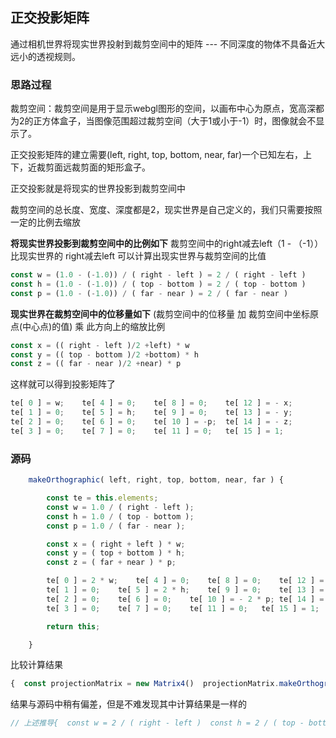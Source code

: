 ## 正交投影矩阵

通过相机世界将现实世界投射到裁剪空间中的矩阵 --- 不同深度的物体不具备近大远小的透视规则。

### 思路过程

裁剪空间：裁剪空间是用于显示webgl图形的空间，以画布中心为原点，宽高深都为2的正方体盒子，当图像范围超过裁剪空间（大于1或小于-1）时，图像就会不显示了。

正交投影矩阵的建立需要(left, right, top, bottom, near, far)一个已知左右，上下，近裁剪面远裁剪面的矩形盒子。

正交投影就是将现实的世界投影到裁剪空间中

裁剪空间的总长度、宽度、深度都是2，现实世界是自己定义的，我们只需要按照一定的比例去缩放

**将现实世界投影到裁剪空间中的比例如下**
    裁剪空间中的right减去left（1 - （-1））比现实世界的 right减去left 可以计算出现实世界与裁剪空间的比值

   ```js
const w = (1.0 - (-1.0)) / ( right - left ) = 2 / ( right - left )
const h = (1.0 - (-1.0)) / ( top - bottom ) = 2 / ( top - bottom )
const p = (1.0 - (-1.0)) / ( far - near ) = 2 / ( far - near )
   ```

**现实世界在裁剪空间中的位移量如下**
(裁剪空间中的位移量 加 裁剪空间中坐标原点(中心点)的值) 乘 此方向上的缩放比例

 ```js
 const x = (( right - left )/2 +left) * w
 const y = (( top - bottom )/2 +bottom) * h
 const z = (( far - near )/2 +near) * p

 ```

这样就可以得到投影矩阵了

```js
te[ 0 ] = w;	te[ 4 ] = 0;	te[ 8 ] = 0;	te[ 12 ] = - x;
te[ 1 ] = 0;	te[ 5 ] = h;	te[ 9 ] = 0;	te[ 13 ] = - y;
te[ 2 ] = 0;	te[ 6 ] = 0;	te[ 10 ] = -p;	te[ 14 ] = - z;
te[ 3 ] = 0;	te[ 7 ] = 0;	te[ 11 ] = 0;	te[ 15 ] = 1;
```
 
### 源码

```js
	makeOrthographic( left, right, top, bottom, near, far ) {

		const te = this.elements;
		const w = 1.0 / ( right - left );
		const h = 1.0 / ( top - bottom );
		const p = 1.0 / ( far - near );

		const x = ( right + left ) * w;
		const y = ( top + bottom ) * h;
		const z = ( far + near ) * p;

		te[ 0 ] = 2 * w;	te[ 4 ] = 0;	te[ 8 ] = 0;	te[ 12 ] = - x;
		te[ 1 ] = 0;	te[ 5 ] = 2 * h;	te[ 9 ] = 0;	te[ 13 ] = - y;
		te[ 2 ] = 0;	te[ 6 ] = 0;	te[ 10 ] = - 2 * p;	te[ 14 ] = - z;
		te[ 3 ] = 0;	te[ 7 ] = 0;	te[ 11 ] = 0;	te[ 15 ] = 1;

		return this;

	}
```



比较计算结果

```js
{  const projectionMatrix = new Matrix4()  projectionMatrix.makeOrthographic( -3, 3, 4, -4, -2, 2)  console.log(projectionMatrix.elements);  //[0.3333333333333333, 0, 0, 0, 0, 0.25, 0, 0, 0, 0, -0.5, 0, -0, -0, -0, 1]}{  makeOrthographic(-3, 3, 4, -4, -2, 2)  function makeOrthographic(left, right, top, bottom, near, far ) {    const w = 2 / ( right - left )    const h = 2 / ( top - bottom )    const p = 2 / ( far - near )    const x = (( right - left )/2 +left) * w    const y = (( top - bottom )/2 +bottom) * h    const z = (( far - near )/2 +near) * p    const te = [];    te[ 0 ] = w;	te[ 4 ] = 0;	te[ 8 ] = 0;	te[ 12 ] = - x;    te[ 1 ] = 0;	te[ 5 ] = h;	te[ 9 ] = 0;	te[ 13 ] = - y;    te[ 2 ] = 0;	te[ 6 ] = 0;	te[ 10 ] = -p;	te[ 14 ] = - z;    te[ 3 ] = 0;	te[ 7 ] = 0;	te[ 11 ] = 0;	te[ 15 ] = 1;    console.log(te);     //[0.3333333333333333, 0, 0, 0, 0, 0.25, 0, 0, 0, 0, -0.5, 0, -0, -0, -0, 1]  }}
```



结果与源码中稍有偏差，但是不难发现其中计算结果是一样的

```js
// 上述推导{  const w = 2 / ( right - left )  const h = 2 / ( top - bottom )  const p = 2 / ( far - near )  const x = (( right - left )/2 +left) * w  const y = (( top - bottom )/2 +bottom) * h  const z = (( far - near )/2 +near) * p}// 源码{  // 当缩放比例中裁剪空间宽高深为1时  // 化简完就和源码中一样了，在矩阵中写入缩放值（[0]、[5]、[10]）时要乘2  const w = 1 / ( right - left )  const h = 1 / ( top - bottom )  const p = 1 / ( far - near )  const x = (( right - left )/2 +left) * 2w   // (( right - left ) + 2left) * w  // ( right + left ) * w    const y = (( top - bottom )/2 +bottom) * 2h  // ( top - bottom  + 2bottom) * h  // ( top + bottom ) * h    const z = (( far - near )/2 +near) * 2p  // ( far - near  + 2near) * p   // ( far + near ) * p;}
```


